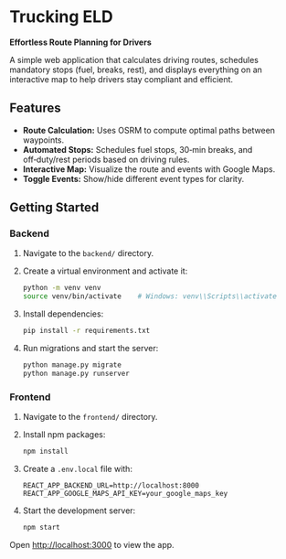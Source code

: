 # Trucking ELD

**Effortless Route Planning for Drivers**

A simple web application that calculates driving routes, schedules mandatory stops (fuel, breaks, rest), and displays everything on an interactive map to help drivers stay compliant and efficient.

## Features

* **Route Calculation:** Uses OSRM to compute optimal paths between waypoints.
* **Automated Stops:** Schedules fuel stops, 30‑min breaks, and off‑duty/rest periods based on driving rules.
* **Interactive Map:** Visualize the route and events with Google Maps.
* **Toggle Events:** Show/hide different event types for clarity.

## Getting Started

### Backend

1. Navigate to the `backend/` directory.
2. Create a virtual environment and activate it:

   ```bash
   python -m venv venv
   source venv/bin/activate    # Windows: venv\\Scripts\\activate
   ```
3. Install dependencies:

   ```bash
   pip install -r requirements.txt
   ```
4. Run migrations and start the server:

   ```bash
   python manage.py migrate
   python manage.py runserver
   ```

### Frontend

1. Navigate to the `frontend/` directory.
2. Install npm packages:

   ```bash
   npm install
   ```
3. Create a `.env.local` file with:

   ```env
   REACT_APP_BACKEND_URL=http://localhost:8000
   REACT_APP_GOOGLE_MAPS_API_KEY=your_google_maps_key
   ```
4. Start the development server:

   ```bash
   npm start
   ```

Open [http://localhost:3000](http://localhost:3000) to view the app.
